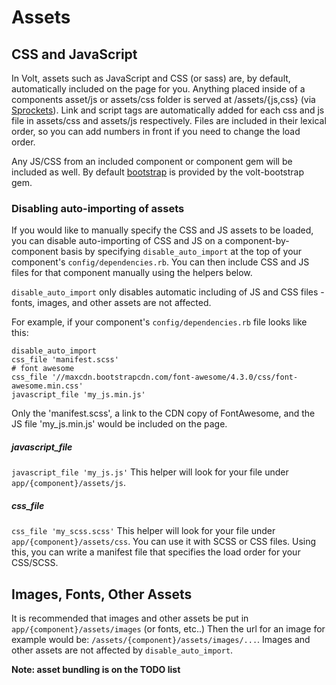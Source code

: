 # Assets

## CSS and JavaScript

In Volt, assets such as JavaScript and CSS (or sass) are, by default, automatically included on the page for you.  Anything placed inside of a components asset/js or assets/css folder is served at /assets/{js,css} (via [Sprockets](https://github.com/sstephenson/sprockets)).  Link and script tags are automatically added for each css and js file in assets/css and assets/js respectively.  Files are included in their lexical order, so you can add numbers in front if you need to change the load order.

Any JS/CSS from an included component or component gem will be included as well.  By default [bootstrap](http://getbootstrap.com/) is provided by the volt-bootstrap gem.

### Disabling auto-importing of assets
If you would like to manually specify the CSS and JS assets to be loaded, you can disable auto-importing of CSS and JS on a component-by-component basis by specifying ```disable_auto_import``` at the top of your component's ```config/dependencies.rb```. You can then include CSS and JS files for that component manually using the helpers below.

```disable_auto_import``` only disables automatic including of JS and CSS files - fonts, images, and other assets are not affected.

For example, if your component's ```config/dependencies.rb``` file looks like this:

```
disable_auto_import
css_file 'manifest.scss'
# font awesome
css_file '//maxcdn.bootstrapcdn.com/font-awesome/4.3.0/css/font-awesome.min.css'
javascript_file 'my_js.min.js'
```
Only the 'manifest.scss', a link to the CDN copy of FontAwesome, and the JS file 'my_js.min.js' would be included on the page.

##### javascript_file
```javascript_file 'my_js.js'```
This helper will look for your file under ```app/{component}/assets/js```.

##### css_file
```css_file 'my_scss.scss'```
This helper will look for your file under ```app/{component}/assets/css```. You can use it with SCSS or CSS files. Using this, you can write a manifest file that specifies the load order for your CSS/SCSS.

## Images, Fonts, Other Assets

It is recommended that images and other assets be put in ```app/{component}/assets/images``` (or fonts, etc..)  Then the url for an image for example would be: ```/assets/{component}/assets/images/...```. Images and other assets are not affected by ```disable_auto_import```.

**Note: asset bundling is on the TODO list**
